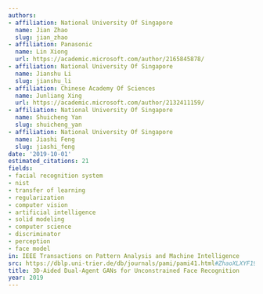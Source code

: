 ```yaml
---
authors:
- affiliation: National University Of Singapore
  name: Jian Zhao
  slug: jian_zhao
- affiliation: Panasonic
  name: Lin Xiong
  url: https://academic.microsoft.com/author/2165845878/
- affiliation: National University Of Singapore
  name: Jianshu Li
  slug: jianshu_li
- affiliation: Chinese Academy Of Sciences
  name: Junliang Xing
  url: https://academic.microsoft.com/author/2132411159/
- affiliation: National University Of Singapore
  name: Shuicheng Yan
  slug: shuicheng_yan
- affiliation: National University Of Singapore
  name: Jiashi Feng
  slug: jiashi_feng
date: '2019-10-01'
estimated_citations: 21
fields:
- facial recognition system
- nist
- transfer of learning
- regularization
- computer vision
- artificial intelligence
- solid modeling
- computer science
- discriminator
- perception
- face model
in: IEEE Transactions on Pattern Analysis and Machine Intelligence
src: https://dblp.uni-trier.de/db/journals/pami/pami41.html#ZhaoXLXYF19
title: 3D-Aided Dual-Agent GANs for Unconstrained Face Recognition
year: 2019
---
```

